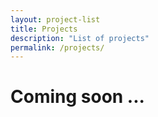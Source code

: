 ```yaml
---
layout: project-list
title: Projects
description: "List of projects"
permalink: /projects/
---
```


# Coming soon ...
